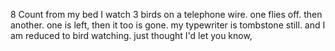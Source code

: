 8 Count
from my bed
I watch
3 birds
on a telephone
wire.
one flies
off.
then
another.
one is left,
then
it too
is gone.
my typewriter is
tombstone
still.
and I am
reduced to bird
watching.
just thought I'd
let you
know,
